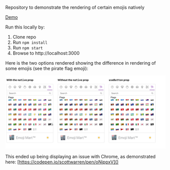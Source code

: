 Repository to demonstrate the rendering of certain emojis natively

[Demo](https://emoji-picker-bug.netlify.app/)

Run this locally by:

1. Clone repo
1. Run `npm install`
1. Run `npm start`
1. Browse to http://localhost:3000

Here is the two options rendered showing the difference in rendering of some emojis (see the pirate flag emoji):

![Rendered](/output.png?raw=true "Rendered")


This ended up being displaying an issue with Chrome, as demonstrated here:
[https://codepen.io/scottwarren/pen/oNjppxV]()